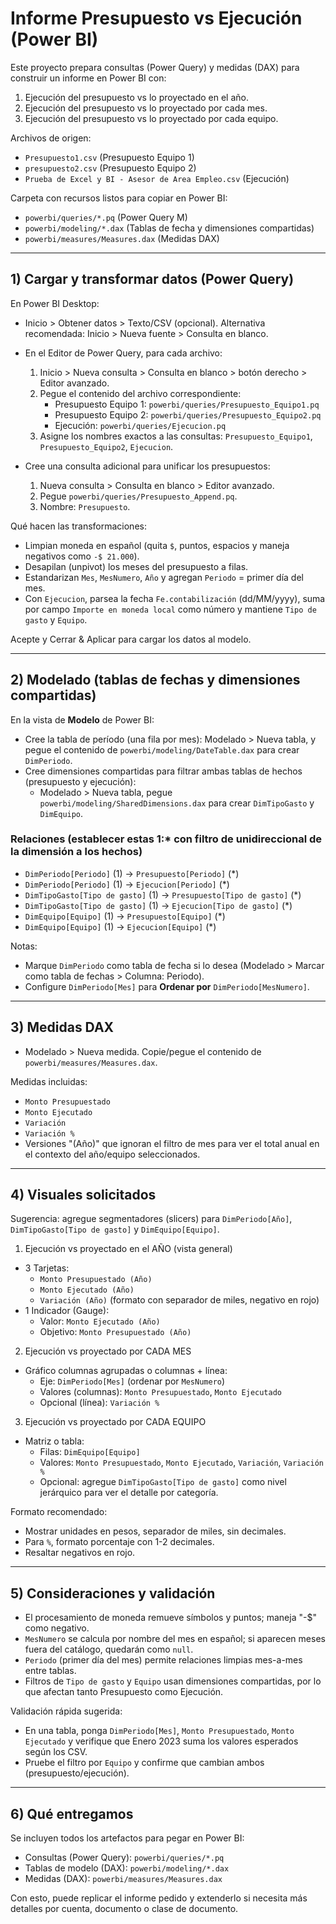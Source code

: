 # Informe Presupuesto vs Ejecución (Power BI)

Este proyecto prepara consultas (Power Query) y medidas (DAX) para construir un informe en Power BI con:

1) Ejecución del presupuesto vs lo proyectado en el año.
2) Ejecución del presupuesto vs lo proyectado por cada mes.
3) Ejecución del presupuesto vs lo proyectado por cada equipo.

Archivos de origen:
- `Presupuesto1.csv` (Presupuesto Equipo 1)
- `presupuesto2.csv` (Presupuesto Equipo 2)
- `Prueba de Excel y BI - Asesor de Area Empleo.csv` (Ejecución)

Carpeta con recursos listos para copiar en Power BI:
- `powerbi/queries/*.pq` (Power Query M)
- `powerbi/modeling/*.dax` (Tablas de fecha y dimensiones compartidas)
- `powerbi/measures/Measures.dax` (Medidas DAX)

---

## 1) Cargar y transformar datos (Power Query)

En Power BI Desktop:

- Inicio > Obtener datos > Texto/CSV (opcional). Alternativa recomendada: Inicio > Nueva fuente > Consulta en blanco.
- En el Editor de Power Query, para cada archivo:
  1. Inicio > Nueva consulta > Consulta en blanco > botón derecho > Editor avanzado.
  2. Pegue el contenido del archivo correspondiente:
     - Presupuesto Equipo 1: `powerbi/queries/Presupuesto_Equipo1.pq`
     - Presupuesto Equipo 2: `powerbi/queries/Presupuesto_Equipo2.pq`
     - Ejecución: `powerbi/queries/Ejecucion.pq`
  3. Asigne los nombres exactos a las consultas: `Presupuesto_Equipo1`, `Presupuesto_Equipo2`, `Ejecucion`.

- Cree una consulta adicional para unificar los presupuestos:
  1. Nueva consulta > Consulta en blanco > Editor avanzado.
  2. Pegue `powerbi/queries/Presupuesto_Append.pq`.
  3. Nombre: `Presupuesto`.

Qué hacen las transformaciones:
- Limpian moneda en español (quita `$`, puntos, espacios y maneja negativos como `-$ 21.000`).
- Desapilan (unpivot) los meses del presupuesto a filas.
- Estandarizan `Mes`, `MesNumero`, `Año` y agregan `Periodo` = primer día del mes.
- Con `Ejecucion`, parsea la fecha `Fe.contabilización` (dd/MM/yyyy), suma por campo `Importe en moneda local` como número y mantiene `Tipo de gasto` y `Equipo`.

Acepte y Cerrar & Aplicar para cargar los datos al modelo.

---

## 2) Modelado (tablas de fechas y dimensiones compartidas)

En la vista de **Modelo** de Power BI:

- Cree la tabla de período (una fila por mes): Modelado > Nueva tabla, y pegue el contenido de `powerbi/modeling/DateTable.dax` para crear `DimPeriodo`.
- Cree dimensiones compartidas para filtrar ambas tablas de hechos (presupuesto y ejecución):
  - Modelado > Nueva tabla, pegue `powerbi/modeling/SharedDimensions.dax` para crear `DimTipoGasto` y `DimEquipo`.

### Relaciones (establecer estas 1:* con filtro de unidireccional de la dimensión a los hechos)

- `DimPeriodo[Periodo]` (1) → `Presupuesto[Periodo]` (*)
- `DimPeriodo[Periodo]` (1) → `Ejecucion[Periodo]` (*)
- `DimTipoGasto[Tipo de gasto]` (1) → `Presupuesto[Tipo de gasto]` (*)
- `DimTipoGasto[Tipo de gasto]` (1) → `Ejecucion[Tipo de gasto]` (*)
- `DimEquipo[Equipo]` (1) → `Presupuesto[Equipo]` (*)
- `DimEquipo[Equipo]` (1) → `Ejecucion[Equipo]` (*)

Notas:
- Marque `DimPeriodo` como tabla de fecha si lo desea (Modelado > Marcar como tabla de fechas > Columna: Periodo).
- Configure `DimPeriodo[Mes]` para **Ordenar por** `DimPeriodo[MesNumero]`.

---

## 3) Medidas DAX

- Modelado > Nueva medida. Copie/pegue el contenido de `powerbi/measures/Measures.dax`.

Medidas incluidas:
- `Monto Presupuestado`
- `Monto Ejecutado`
- `Variación`
- `Variación %`
- Versiones "(Año)" que ignoran el filtro de mes para ver el total anual en el contexto del año/equipo seleccionados.

---

## 4) Visuales solicitados

Sugerencia: agregue segmentadores (slicers) para `DimPeriodo[Año]`, `DimTipoGasto[Tipo de gasto]` y `DimEquipo[Equipo]`.

1) Ejecución vs proyectado en el AÑO (vista general)
- 3 Tarjetas: 
  - `Monto Presupuestado (Año)`
  - `Monto Ejecutado (Año)`
  - `Variación (Año)` (formato con separador de miles, negativo en rojo)
- 1 Indicador (Gauge): 
  - Valor: `Monto Ejecutado (Año)` 
  - Objetivo: `Monto Presupuestado (Año)`

2) Ejecución vs proyectado por CADA MES
- Gráfico columnas agrupadas o columnas + línea:
  - Eje: `DimPeriodo[Mes]` (ordenar por `MesNumero`)
  - Valores (columnas): `Monto Presupuestado`, `Monto Ejecutado`
  - Opcional (línea): `Variación %`

3) Ejecución vs proyectado por CADA EQUIPO
- Matriz o tabla:
  - Filas: `DimEquipo[Equipo]`
  - Valores: `Monto Presupuestado`, `Monto Ejecutado`, `Variación`, `Variación %`
  - Opcional: agregue `DimTipoGasto[Tipo de gasto]` como nivel jerárquico para ver el detalle por categoría.

Formato recomendado:
- Mostrar unidades en pesos, separador de miles, sin decimales.
- Para `%`, formato porcentaje con 1-2 decimales.
- Resaltar negativos en rojo.

---

## 5) Consideraciones y validación

- El procesamiento de moneda remueve símbolos y puntos; maneja "-$" como negativo.
- `MesNumero` se calcula por nombre del mes en español; si aparecen meses fuera del catálogo, quedarán como `null`.
- `Periodo` (primer día del mes) permite relaciones limpias mes-a-mes entre tablas.
- Filtros de `Tipo de gasto` y `Equipo` usan dimensiones compartidas, por lo que afectan tanto Presupuesto como Ejecución.

Validación rápida sugerida:
- En una tabla, ponga `DimPeriodo[Mes]`, `Monto Presupuestado`, `Monto Ejecutado` y verifique que Enero 2023 suma los valores esperados según los CSV.
- Pruebe el filtro por `Equipo` y confirme que cambian ambos (presupuesto/ejecución).

---

## 6) Qué entregamos

Se incluyen todos los artefactos para pegar en Power BI:
- Consultas (Power Query): `powerbi/queries/*.pq`
- Tablas de modelo (DAX): `powerbi/modeling/*.dax`
- Medidas (DAX): `powerbi/measures/Measures.dax`

Con esto, puede replicar el informe pedido y extenderlo si necesita más detalles por cuenta, documento o clase de documento.
